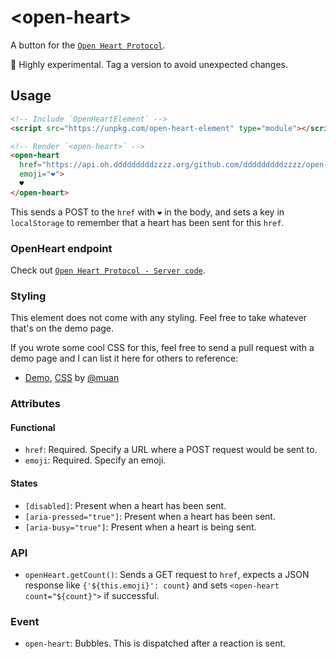 # &lt;open-heart&gt;

A button for the [`Open Heart Protocol`](https://github.com/mochokidae/OpenHeart).

🚧 Highly experimental. Tag a version to avoid unexpected changes.

## Usage

```html
<!-- Include `OpenHeartElement` -->
<script src="https://unpkg.com/open-heart-element" type="module"></script>

<!-- Render `<open-heart>` -->
<open-heart 
  href="https://api.oh.dddddddddzzzz.org/github.com/dddddddddzzzz/open-heart-element" 
  emoji="❤️">
  ♥
</open-heart>
```

This sends a POST to the `href` with `❤️` in the body, and sets a key in `localStorage` to remember that a heart has been sent for this `href`.

### OpenHeart endpoint

Check out [`Open Heart Protocol - Server code`](https://github.com/dddddddddzzzz/OpenHeart?tab=readme-ov-file#server-code).

### Styling

This element does not come with any styling. Feel free to take whatever that's on the demo page.

If you wrote some cool CSS for this, feel free to send a pull request with a demo page and I can list it here for others to reference:

- [Demo](https://element.openheart.fyi), [CSS](/demo.css) by [@muan](https://github.com/muan)

### Attributes

#### Functional

- `href`: Required. Specify a URL where a POST request would be sent to.
- `emoji`: Required. Specify an emoji.

#### States
- `[disabled]`: Present when a heart has been sent.
- `[aria-pressed="true"]`: Present when a heart has been sent.
- `[aria-busy="true"]`: Present when a heart is being sent.

### API

- `openHeart.getCount()`: Sends a GET request to `href`, expects a JSON response like `{'${this.emoji}': count}` and sets `<open-heart count="${count}">` if successful.

### Event

- `open-heart`: Bubbles. This is dispatched after a reaction is sent.
